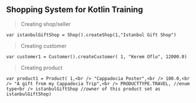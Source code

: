 ## Shopping System for Kotlin Training

> Creating shop/seller

  `var istanbulGiftShop = Shop().createShop(1,"Istanbul Gift Shop")`

> Creating customer

  `var customer1 = Customer().createCustomer(
            1,
            "Kerem Oflu",
            12000.0)`

> Creating product

`var product1 = Product( 1,<br />
            "Cappadocia Poster",<br />
            100.0,<br />
            "A gift from my Cappadocia Trip",<br />
            PRODUCTTYPE.TRAVEL, //enum type<br />
            istanbulGiftShop //owner of this product set as istanbulGiftShop)`
            

